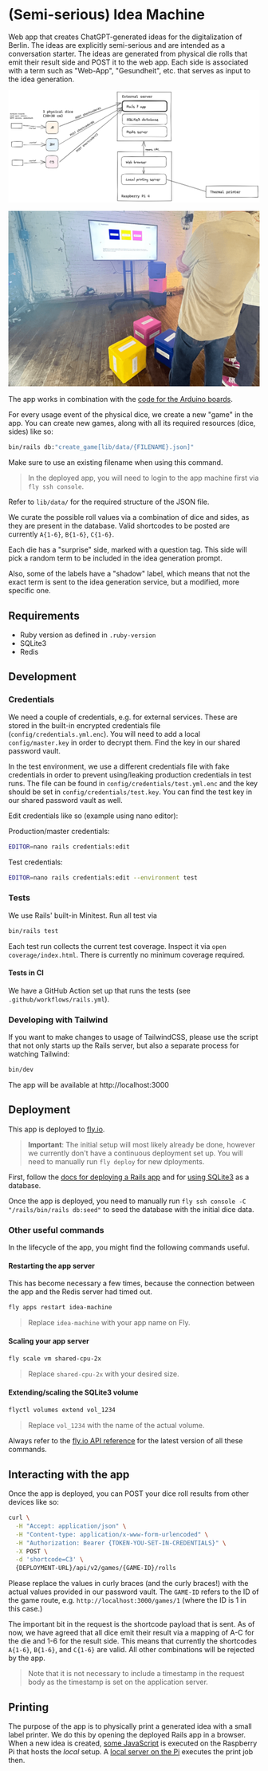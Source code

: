 # (Semi-serious) Idea Machine

Web app that creates ChatGPT-generated ideas for the digitalization of Berlin. The ideas are explicitly semi-serious and are intended as a conversation starter. The ideas are generated from physical die rolls that emit their result side and POST it to the web app. Each side is associated with a term such as "Web-App", "Gesundheit", etc. that serves as input to the idea generation.

![Technical setup of the app](/public/idea-machine-setup-v2.png)

![Physical setup of the project](/public/idea-machine-irl.png)

The app works in combination with the [code for the Arduino boards](https://github.com/technologiestiftung/idea-machine-dice/).

For every usage event of the physical dice, we create a new "game" in the app. You can create new games, along with all its required resources (dice, sides) like so:

```bash
bin/rails db:"create_game[lib/data/{FILENAME}.json]"
```

Make sure to use an existing filename when using this command.

> In the deployed app, you will need to login to the app machine first via `fly ssh console`.

Refer to `lib/data/` for the required structure of the JSON file.

We curate the possible roll values via a combination of dice and sides, as they are present in the database. Valid shortcodes to be posted are currently `A{1-6}`, `B{1-6}`, `C{1-6}`.

Each die has a "surprise" side, marked with a question tag. This side will pick a random term to be included in the idea generation prompt.

Also, some of the labels have a "shadow" label, which means that not the exact term is sent to the idea generation service, but a modified, more specific one.

## Requirements

- Ruby version as defined in `.ruby-version`
- SQLite3
- Redis

## Development

### Credentials

We need a couple of credentials, e.g. for external services. These are stored in the built-in encrypted credentials file (`config/credentials.yml.enc`). You will need to add a local `config/master.key` in order to decrypt them. Find the key in our shared password vault.

In the test environment, we use a different credentials file with fake credentials in order to prevent using/leaking production credentials in test runs. The file can be found in `config/credentials/test.yml.enc` and the key should be set in `config/credentials/test.key`. You can find the test key in our shared password vault as well.

Edit credentials like so (example using nano editor):

Production/master credentials:

```bash
EDITOR=nano rails credentials:edit
```

Test credentials:

```bash
EDITOR=nano rails credentials:edit --environment test
```

### Tests

We use Rails' built-in Minitest. Run all test via

```bash
bin/rails test
```

Each test run collects the current test coverage. Inspect it via `open coverage/index.html`. There is currently no minimum coverage required.

#### Tests in CI

We have a GitHub Action set up that runs the tests (see `.github/workflows/rails.yml`).

### Developing with Tailwind

If you want to make changes to usage of TailwindCSS, please use the script that not only starts up the Rails server, but also a separate process for watching Tailwind:

```bash
bin/dev
```

The app will be available at http://localhost:3000

## Deployment

This app is deployed to [fly.io](https://fly.io).

> **Important**: The initial setup will most likely already be done, however we currently don't have a continuous deployment set up. You will need to manually run `fly deploy` for new dployments.

First, follow the [docs for deploying a Rails app](https://fly.io/docs/rails/getting-started/existing/) and for [using SQLite3](https://fly.io/docs/rails/advanced-guides/sqlite3/) as a database.

Once the app is deployed, you need to manually run `fly ssh console -C "/rails/bin/rails db:seed"` to seed the database with the initial dice data.

### Other useful commands

In the lifecycle of the app, you might find the following commands useful.

#### Restarting the app server

This has become necessary a few times, because the connection between the app and the Redis server had timed out.

```bash
fly apps restart idea-machine
```

> Replace `idea-machine` with your app name on Fly.

#### Scaling your app server

```bash
fly scale vm shared-cpu-2x
```

> Replace `shared-cpu-2x` with your desired size.

#### Extending/scaling the SQLite3 volume

```bash
flyctl volumes extend vol_1234
```

> Replace `vol_1234` with the name of the actual volume.

Always refer to the [fly.io API reference](https://fly.io/docs/reference/) for the latest version of all these commands.

## Interacting with the app

Once the app is deployed, you can POST your dice roll results from other devices like so:

```bash
curl \
  -H "Accept: application/json" \
  -H "Content-type: application/x-www-form-urlencoded" \
  -H "Authorization: Bearer {TOKEN-YOU-SET-IN-CREDENTIALS}" \
  -X POST \
  -d 'shortcode=C3' \
  {DEPLOYMENT-URL}/api/v2/games/{GAME-ID}/rolls
```

Please replace the values in curly braces (and the curly braces!) with the actual values provided in our password vault. The `GAME-ID` refers to the ID of the game route, e.g. `http://localhost:3000/games/1` (where the ID is 1 in this case.)

The important bit in the request is the shortcode payload that is sent. As of now, we have agreed that all dice emit their result via a mapping of A-C for the die and 1-6 for the result side. This means that currently the shortcodes `A{1-6}`, `B{1-6}`, and `C{1-6}` are valid. All other combinations will be rejected by the app.

> Note that it is not necessary to include a timestamp in the request body as the timestamp is set on the application server.

## Printing

The purpose of the app is to physically print a generated idea with a small label printer. We do this by opening the deployed Rails app in a browser. When a new idea is created, [some JavaScript](/app/javascript/controllers/localhost_post_controller.js) is executed on the Raspberry Pi that hosts the _local_ setup. A [local server on the Pi](https://github.com/technologiestiftung/idea-machine-printing-server) executes the print job then.
